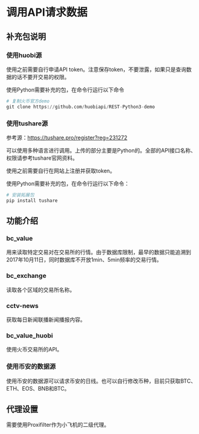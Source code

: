 # 调用API请求数据

## 补充包说明

### 使用huobi源

使用之前需要自行申请API token。注意保存token，不要泄露，如果只是查询数据的话不要开交易的权限。

使用Python需要补充的包，在命令行运行以下命令

```python
# 复制火币官方demo
git clone https://github.com/huobiapi/REST-Python3-demo
```

### 使用tushare源

参考源：https://tushare.pro/register?reg=231272

可以使用多种语言进行调用。上传的部分主要是Python的。全部的API接口名称、权限请参考tushare官网资料。

使用之前需要自行在网站上注册并获取token。

使用Python需要补充的包，在命令行运行以下命令：

```python
# 安装拓展包
pip install tushare
```

## 功能介绍

### bc_value

用来读取特定交易对在交易所的行情。由于数据库限制，最早的数据只能追溯到2017年10月11日，同时数据库不开放1min、5min频率的交易行情。

### bc_exchange

读取各个区域的交易所名称。

### cctv-news

获取每日新闻联播新闻播报内容。

### bc_value_huobi

使用火币交易所的API。

### 使用币安的数据源

使用币安的数据源可以请求币安的日线。也可以自行修改币种，目前只获取BTC、ETH、EOS、BNB和BTC。

## 代理设置

需要使用Proxifilter作为小飞机的二级代理。
